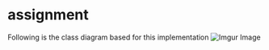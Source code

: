 # assignment
Following is the class diagram based for this implementation
![Imgur Image](https://i.imgur.com/4po9Ng1.jpg)